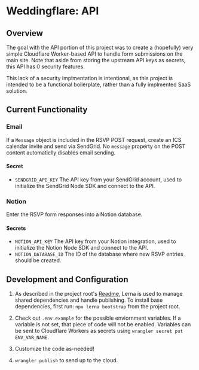 # Weddingflare: API

## Overview

The goal with the API portion of this project was to create a (hopefully) very simple Cloudflare Worker-based API to handle form submissions on the main site. Note that aside from storing the upstream API keys as secrets, this API has 0 security features.

This lack of a security implmentation is intentional, as this project is intended to be a functional boilerplate, rather than a fully implmented SaaS solution.

## Current Functionality

### Email

If a `Message` object is included in the RSVP POST request, create an ICS calendar invite and send via SendGrid. No `message` property on the POST content automaticlly disables email sending.

#### Secret

- `SENDGRID_API_KEY` The API key from your SendGrid account, used to initialize the SendGrid Node SDK and connect to the API.

### Notion

Enter the RSVP form responses into a Notion database.

#### Secrets

- `NOTION_API_KEY` The API key from your Notion integration, used to initialize the Notion Node SDK and connect to the API.
- `NOTION_DATABASE_ID` The ID of the database where new RSVP entries should be created.

## Development and Configuration

1. As described in the project root's [Readme](https://github.com/CS-5/weddingflare/blob/main/README.md), Lerna is used to manage shared dependencies and handle publishing. To install base dependencies, first run: `npx lerna bootstrap` from the project root.

2. Check out `.env.example` for the possible enviornment variables. If a variable is not set, that piece of code will not be enabled. Variables can be sent to Cloudflare Workers as secrets using `wrangler secret put ENV_VAR_NAME`.

3. Customize the code as-needed!

4. `wrangler publish` to send up to the cloud.

